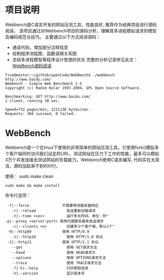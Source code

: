 # 项目说明
Webbench是C语言开发的网站压测工具，性能良好, 推荐作为经典项目进行源码阅读。
该项目通过对Webbench项目的源码分析，理解其多进程模拟请求的模型及编码规范与技巧。
主要通过以下方式阅读源码：
* 通读代码，增加部分注释信息
* 绘制程序流程图、函数调用关系图
* 总结多进程模型等程序设计思想的优劣
完整的分析记录参见此文：[WebBench源码阅读](http://fivezh.github.io/2016/03/27/OpenCode-webbench-source-code-reading/)

```
five@master:~/github/openCode/WebBench$ ./webbench http://www.baidu.com/
Webbench - Simple Web Benchmark 1.5
Copyright (c) Radim Kolar 1997-2004, GPL Open Source Software.

Benchmarking: GET http://www.baidu.com/
1 client, running 30 sec.

Speed=732 pages/min, 1211136 bytes/sec.
Requests: 366 susceed, 0 failed.
```

# WebBench
Webbench是一个在linux下使用的非常简单的网站压测工具。它使用fork()模拟多个客户端同时访问我们设定的URL，测试网站在压力下工作的性能，最多可以模拟3万个并发连接去测试网站的负载能力。Webbench使用C语言编写, 代码实在太简洁，源码加起来不到600行。

使用：
	sudo make clean
	
	sudo make && make install
  
命令行选项：

     -f|--force               不需要等待服务器响应
	   -r|--reload              发送重新加载请求
	   -t|--time <sec>          运行多长时间，单位：秒"
    -p|--proxy <server:port> 使用代理服务器来发送请求
	   -c|--clients <n>         创建多少个客户端，默认1个"
     -9|--http09              使用 HTTP/0.9 
	   -1|--http10              使用 HTTP/1.0 协议
     -2|--http11              使用 HTTP/1.1 协议
	   --get                    使用 GET请求方法
	   --head                   使用 HEAD请求方
	   --options                使用 OPTIONS请求方法
	   --trace                  使用 TRACE请求方法
	   -?|-h|--help             打印帮助信息
	   -V|--version             显示版本号
